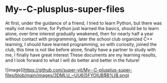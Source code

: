 # My--C-plusplus-super-files
At first, under the guidance of a friend, I tried to learn Python, but there was really not much time, for Python just learned the basics, should be to learn alone, over time interest gradually weakened, then for nearly half a year without contact with programming, later the school club organized C++ learning, I should have learned programming, so with curiosity, joined the club, this time is not like before alone, finally have a partner to study with me, I finally have great interest These documents are my learning results, and I look forward to what I will do better and better in the future!

![image](https://github.com/super-yjt/My--C-plusplus-super-files/blob/main/images/3DMLU_~UU6(5FYOIUB$B%}B.png)
